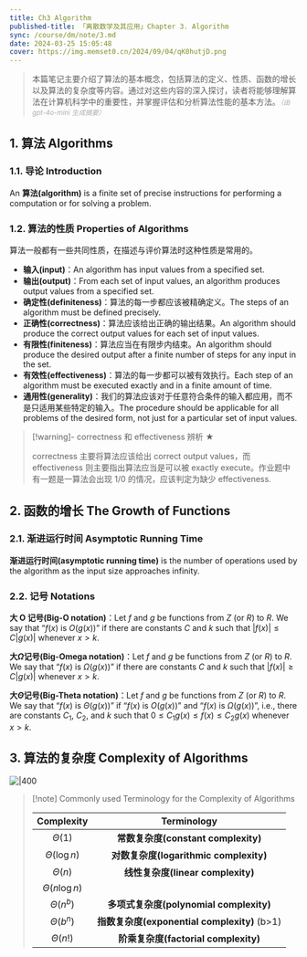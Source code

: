 ```yaml
---
title: Ch3 Algorithm
published-title: 「离散数学及其应用」Chapter 3. Algorithm
sync: /course/dm/note/3.md
date: 2024-03-25 15:05:48
cover: https://img.memset0.cn/2024/09/04/qK0hutjD.png
---
```


> 本篇笔记主要介绍了算法的基本概念，包括算法的定义、性质、函数的增长以及算法的复杂度等内容。通过对这些内容的深入探讨，读者将能够理解算法在计算机科学中的重要性，并掌握评估和分析算法性能的基本方法。<small style="font-style: italic; opacity: 0.5">（由 gpt-4o-mini 生成摘要）</small>

<!-- more -->

## 1. 算法 Algorithms

### 1.1. 导论 Introduction

An **算法(algorithm)** is a finite set of precise instructions for performing a computation or for solving a problem.

### 1.2. 算法的性质 Properties of Algorithms

算法一般都有一些共同性质，在描述与评价算法时这种性质是常用的。

- **输入(input)**：An algorithm has input values from a specified set.
- **输出(output)**：From each set of input values, an algorithm produces output values from a specified set.
- **确定性(definiteness)**：算法的每一步都应该被精确定义。The steps of an algorithm must be defined precisely.
- **正确性(correctness)**：算法应该给出正确的输出结果。An algorithm should produce the correct output values for each set of input values.
- **有限性(finiteness)**：算法应当在有限步内结束。An algorithm should produce the desired output after a finite number of steps for any input in the set.
- **有效性(effectiveness)**：算法的每一步都可以被有效执行。Each step of an algorithm must be executed exactly and in a finite amount of time.
- **通用性(generality)**：我们的算法应该对于任意符合条件的输入都应用，而不是只适用某些特定的输入。The procedure should be applicable for all problems of the desired form, not just for a particular set of input values.

> [!warning]- correctness 和 effectiveness 辨析 ★
>
> correctness 主要将算法应该给出 correct output values，而 effectiveness 则主要指出算法应当是可以被 exactly execute。作业题中有一题是一算法会出现 $1/0$ 的情况，应该判定为缺少 effectiveness.

## 2. 函数的增长 The Growth of Functions

### 2.1. 渐进运行时间 Asymptotic Running Time

**渐进运行时间(asymptotic running time)** is the number of operations used by the algorithm as the input size approaches infinity.

### 2.2. 记号 Notations

**大 O 记号(Big-O notation)**：Let $f$ and $g$ be functions from $Z$ (or $R$) to $R$. We say that “$f(x)$ is $O(g(x))$” if there are constants $C$ and $k$ such that $|f(x)| \le C|g(x)|$ whenever $x>k$.

**大$\Omega$记号(Big-Omega notation)**：Let $f$ and $g$ be functions from $Z$ (or $R$) to $R$. We say that “$f(x)$ is $\Omega(g(x))$” if there are constants $C$ and $k$ such that $|f(x)|\ge C|g(x)|$ whenever $x>k$.

**大$\Theta$记号(Big-Theta notation)**：Let $f$ and $g$ be functions from $Z$ (or $R$) to $R$. We say that “$f(x)$ is $\Theta(g(x))$” if “$f(x)$ is $O(g(x))$” and “$f(x)$ is $\Omega(g(x))$”, i.e., there are constants $C_1$, $C_2$, and $k$ such that $0\le C_1 g(x) \le f(x) \le C_2 g(x)$ whenever $x>k$.

## 3. 算法的复杂度 Complexity of Algorithms

![|400](https://img.memset0.cn/2024/03/29/dIvQCt1z.png)

> [!note] Commonly used Terminology for the Complexity of Algorithms
>
> |     Complexity     |                 Terminology                  |
> | :----------------: | :------------------------------------------: |
> |    $\Theta(1)$     |     **常数复杂度(constant complexity)**      |
> |  $\Theta(\log n)$  |    **对数复杂度(logarithmic complexity)**    |
> |    $\Theta(n)$     |      **线性复杂度(linear complexity)**       |
> | $\Theta(n \log n)$ |                                              |
> |   $\Theta(n^b)$    |   **多项式复杂度(polynomial complexity)**    |
> |   $\Theta(b^n)$    | **指数复杂度(exponential complexity)** (b>1) |
> |    $\Theta(n!)$    |     **阶乘复杂度(factorial complexity)**     |
